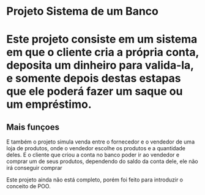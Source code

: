  <h1>
 Projeto Sistema de um Banco <h1>
 <p>
 Este projeto consiste em um sistema em que o cliente cria a própria conta, deposita um dinheiro para valida-la, e somente depois destas estapas que ele poderá fazer um saque ou um empréstimo.<p>
 <p>
  <h2> Mais funçoes</h2>
 E também o projeto simula venda entre o fornecedor e o vendedor de uma loja de produtos, onde o vendedor escolhe os produtos e a quantidade deles.
  E o cliente que criou a conta no banco poder ir ao vendedor e comprar um de seus produtos, dependendo do saldo da conta dele, ele não irá conseguir comprar<p>
Este projeto ainda não está completo, porém foi feito para introduzir o conceito de POO.
